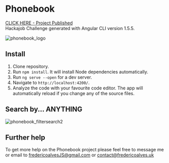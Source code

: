 # Phonebook

[CLICK HERE - Project Published](http://fredericoalves.uk/phonebook/) <br>
Hackajob Challenge generated with Angular CLI version 1.5.5.

![phonebook_logo](https://user-images.githubusercontent.com/31135848/34066840-d782c26e-e20d-11e7-9a30-a83f115c6363.png)


## Install
1. Clone repository. <br>
2. Run `npm install`. It will install Node dependencies automatically.
3. Run `ng serve --open` for a dev server.
4. Navigate to `http://localhost:4200/`.
5. Analyze the code with your favourite code editor. The app will automatically reload if you change any of the source files.

## Search by... ANYTHING
![phonebook_filtersearch2](https://user-images.githubusercontent.com/31135848/34066983-9ef20e6a-e211-11e7-8744-180d2365ed52.png)



## Further help

To get more help on the Phonebook project please feel free to message me or email to fredericoalvesJS@gmail.com or contact@fredericoalves.uk
